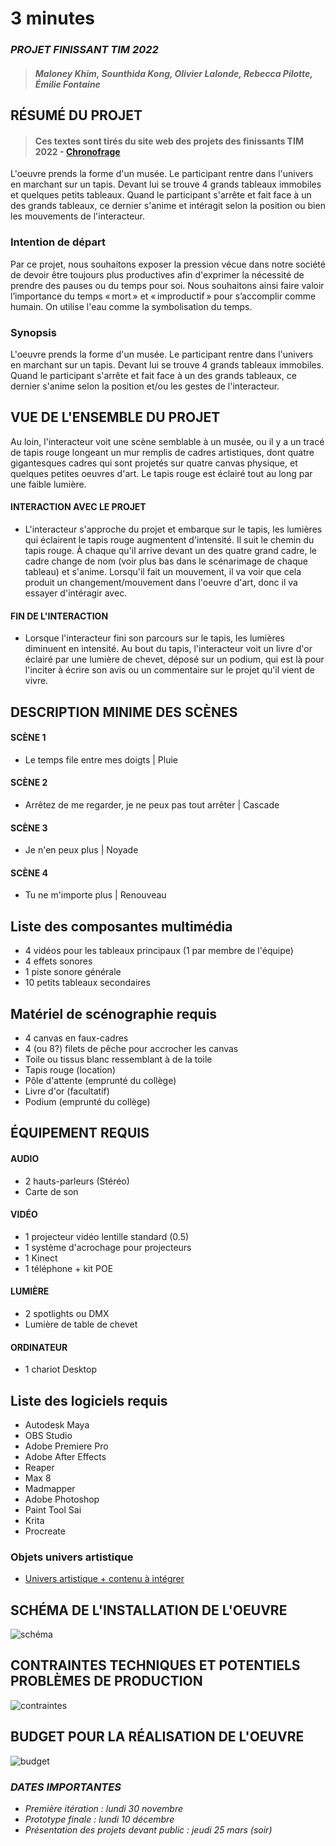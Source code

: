 # 3 minutes
### *PROJET FINISSANT TIM 2022*
>#### *Maloney Khim, Sounthida Kong, Olivier Lalonde, Rebecca Pilotte, Émilie Fontaine* 


## RÉSUMÉ DU PROJET 
>#### Ces textes sont tirés du site web des projets des finissants TIM 2022 - [Chronofrage](https://tim-montmorency.com/2022/projets/Chronaufrage/docs/web/index.html)
L'oeuvre prends la forme d'un musée. Le participant rentre dans l'univers en marchant sur un tapis. Devant lui se trouve 4 grands tableaux immobiles et quelques petits tableaux. Quand le participant s'arrête et fait face à un des grands tableaux, ce dernier s'anime et intéragit selon la position ou bien les mouvements de l'interacteur.

### Intention de départ
Par ce projet, nous souhaitons exposer la pression vécue dans notre société de devoir être toujours plus productives afin d'exprimer la nécessité de prendre des pauses ou du temps pour soi. Nous souhaitons ainsi faire valoir l’importance du temps « mort » et « improductif » pour s’accomplir comme humain. On utilise l'eau comme la symbolisation du temps.

### Synopsis
L'oeuvre prends la forme d'un musée. Le participant rentre dans l'univers en marchant sur un tapis. Devant lui se trouve 4 grands tableaux immobiles. Quand le participant s'arrête et fait face à un des grands tableaux, ce dernier s'anime selon la position et/ou les gestes de l'interacteur.

## VUE DE L'ENSEMBLE DU PROJET
Au loin, l'interacteur voit une scène semblable à un musée, ou il y a un tracé de tapis rouge longeant un mur remplis de cadres artistiques, dont quatre gigantesques cadres qui sont projetés sur quatre canvas physique, et quelques petites oeuvres d'art. Le tapis rouge est éclairé tout au long par une faible lumière.

#### INTERACTION AVEC LE PROJET
- L'interacteur s'approche du projet et embarque sur le tapis, les lumières qui éclairent le tapis rouge augmentent d'intensité. Il suit le chemin du tapis rouge. À chaque qu'il arrive devant un des quatre grand cadre, le cadre change de nom (voir plus bas dans le scénarimage de chaque tableau) et s'anime. Lorsqu'il fait un mouvement, il va voir que cela produit un changement/mouvement dans l'oeuvre d'art, donc il va essayer d'intéragir avec.

#### FIN DE L'INTERACTION
- Lorsque l'interacteur fini son parcours sur le tapis, les lumières diminuent en intensité. Au bout du tapis, l'interacteur voit un livre d'or éclairé par une lumière de chevet, déposé sur un podium, qui est là pour l'inciter à écrire son avis ou un commentaire sur le projet qu'il vient de vivre.

## DESCRIPTION MINIME DES SCÈNES
#### SCÈNE 1
- Le temps file entre mes doigts | Pluie

#### SCÈNE 2
- Arrêtez de me regarder, je ne peux pas tout arrêter | Cascade

#### SCÈNE 3
- Je n'en peux plus | Noyade

#### SCÈNE 4
- Tu ne m'importe plus | Renouveau

## Liste des composantes multimédia 
- 4 vidéos pour les tableaux principaux (1 par membre de l'équipe)
- 4 effets sonores
- 1 piste sonore générale
- 10 petits tableaux secondaires

## Matériel de scénographie requis
- 4 canvas en faux-cadres
- 4 (ou 8?) filets de pêche pour accrocher les canvas
- Toile ou tissus blanc ressemblant à de la toile
- Tapis rouge (location)
- Pôle d'attente (emprunté du collège)
- Livre d'or (facultatif)
- Podium (emprunté du collège)

## ÉQUIPEMENT REQUIS
#### AUDIO
- 2 hauts-parleurs (Stéréo)
- Carte de son

#### VIDÉO
- 1 projecteur vidéo lentille standard (0.5)
- 1 système d'acrochage pour projecteurs
- 1 Kinect
- 1 téléphone + kit POE

#### LUMIÈRE
- 2 spotlights ou DMX
- Lumière de table de chevet

#### ORDINATEUR
- 1 chariot Desktop

## Liste des logiciels requis
- Autodesk Maya
- OBS Studio
- Adobe Premiere Pro
- Adobe After Effects
- Reaper
- Max 8
- Madmapper
- Adobe Photoshop 
- Paint Tool Sai
- Krita
- Procreate

### Objets univers artistique
- [Univers artistique + contenu à intégrer](https://docs.google.com/spreadsheets/d/1NA115m_GSag19zl8HwUQhka4C-CUOffIUMqOuchhcaI/edit#gid=0)


## SCHÉMA DE L'INSTALLATION DE L'OEUVRE
![schéma](/medias/schema_chronofrage.png) 

## CONTRAINTES TECHNIQUES ET POTENTIELS PROBLÈMES DE PRODUCTION
![contraintes](/medias/contraintes_techniques_chronofrage.png)

## BUDGET POUR LA RÉALISATION DE L'OEUVRE
![budget](/medias/budget_chronofrage.png)



### *DATES IMPORTANTES*
- *Première itération : lundi 30 novembre*
- *Prototype finale : lundi 10 décembre*
- *Présentation des projets devant public : jeudi 25 mars (soir)*
